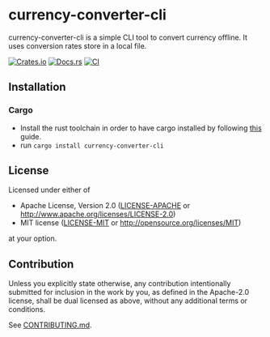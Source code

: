 # currency-converter-cli

currency-converter-cli is a simple CLI tool to convert currency offline. It uses conversion rates store in a local file.

[![Crates.io](https://img.shields.io/crates/v/currency-converter-cli.svg)](https://crates.io/crates/currency-converter-cli)
[![Docs.rs](https://docs.rs/currency-converter-cli/badge.svg)](https://docs.rs/currency-converter-cli)
[![CI](https://github.com/CookieGigi/currency-converter-cli/workflows/CI/badge.svg)](https://github.com/CookieGigi/currency-converter-cli/actions)


## Installation

### Cargo

* Install the rust toolchain in order to have cargo installed by following
  [this](https://www.rust-lang.org/tools/install) guide.
* run `cargo install currency-converter-cli`

## License

Licensed under either of

 * Apache License, Version 2.0
   ([LICENSE-APACHE](LICENSE-APACHE) or http://www.apache.org/licenses/LICENSE-2.0)
 * MIT license
   ([LICENSE-MIT](LICENSE-MIT) or http://opensource.org/licenses/MIT)

at your option.

## Contribution

Unless you explicitly state otherwise, any contribution intentionally submitted
for inclusion in the work by you, as defined in the Apache-2.0 license, shall be
dual licensed as above, without any additional terms or conditions.

See [CONTRIBUTING.md](CONTRIBUTING.md).
